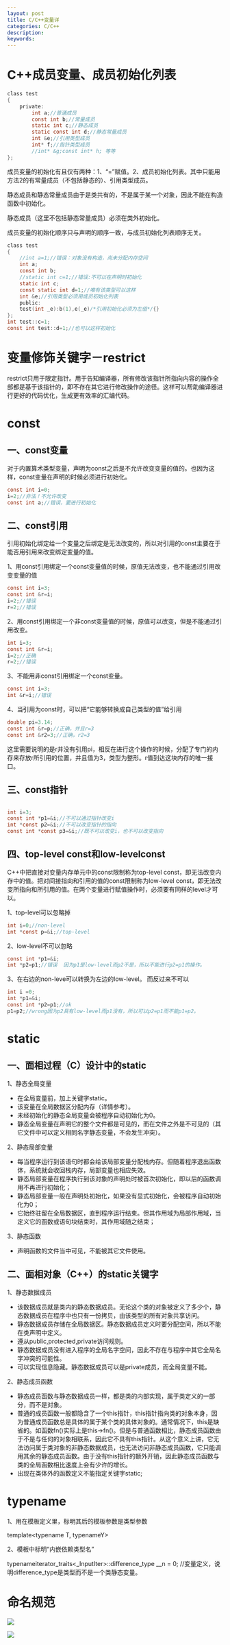 ```yaml
---
layout: post
title: C/C++变量详
categories: C/C++
description: 
keywords: 
---
```




# C++成员变量、成员初始化列表
```c
class test  
{  
    private:  
        int a;//普通成员  
        const int b;//常量成员  
        static int c;//静态成员  
        static const int d;//静态常量成员  
        int &e;//引用类型成员  
        int* f;//指针类型成员
        //int* &g;const int* h; 等等
};
```
成员变量的初始化有且仅有两种：1、“=”赋值。2、成员初始化列表。其中只能用方法2的有常量成员（不包括静态的）、引用类型成员。

静态成员和静态常量成员由于是类共有的，不是属于某一个对象，因此不能在构造函数中初始化。

静态成员（这里不包括静态常量成员）必须在类外初始化。

成员变量的初始化顺序只与声明的顺序一致，与成员初始化列表顺序无关。

```c
class test  
{  
    //int a=1;//错误：对象没有构造，尚未分配内存空间  
    int a;  
    const int b;  
    //static int c=1;//错误:不可以在声明时初始化  
    static int c;  
    const static int d=1;//唯有该类型可以这样  
    int &e;//引用类型必须用成员初始化列表  
    public:  
    test(int _e):b(1),e(_e)/*引用初始化必须为左值*/{}  
};  
int test::c=1;  
const int test::d=1;//也可以这样初始化 
```



# 变量修饰关键字－restrict

restrict只用于限定指针。用于告知编译器，所有修改该指针所指向内容的操作全部都是基于该指针的，即不存在其它进行修改操作的途径。这样可以帮助编译器进行更好的代码优化，生成更有效率的汇编代码。



# const

## 一、const变量

对于内置算术类型变量，声明为const之后是不允许改变变量的值的。也因为这样，const变量在声明的时候必须进行初始化。
```c
const int i=0;   
i=2;//非法！不允许改变 
const int a;//错误，要进行初始化
```

## 二、const引用

引用初始化绑定给一个变量之后绑定是无法改变的，所以对引用的const主要在于能否用引用来改变绑定变量的值。

1、用const引用绑定一个const变量值的时候，原值无法改变，也不能通过引用改变变量的值
```c
const int i=3;  
const int &r=i;  
i=2;//错误  
r=2;//错误
```


2、用const引用绑定一个非const变量值的时候，原值可以改变，但是不能通过引用改变。
```c
int i=3;  
const int &r=i;  
i=2;//正确  
r=2;//错误  
```

3、不能用非const引用绑定一个const变量。
```c
const int i=3;  
int &r=i;//错误  
```

4、当引用为const时，可以把“它能够转换成自己类型的值”给引用
```c
double pi=3.14;  
const int &r=p;//正确，并且r=3  
const int &r2=3;//正确，r2=3 
```
这里需要说明的是r并没有引用pi，相反在进行这个操作的时候，分配了专门的内存来存放r所引用的位置，并且值为3，类型为整形。r值到达这块内存的唯一接口。

## 三、const指针
```c

int i=3;  
const int *p1=&i;//不可以通过指针改变i  
int *const p2=&i;//不可以改变指针的指向  
const int *const p3=&i;//既不可以改变i，也不可以改变指向 
```

## 四、top-level const和low-levelconst

C++中把直接对变量内存单元中的const限制称为top-level const，即无法改变内存中的值。把对间接指向和引用的值的const限制称为low-level const，即无法改变所指向和所引用的值。在两个变量进行赋值操作时，必须要有同样的level才可以。

1、top-level可以忽略掉
```c
int i=0;//non-level  
int *const p=&i;//top-level  
```

2、low-level不可以忽略  
```c
const int *p1=&i;  
int *p2=p1;//错误  因为p1是low-level而p2不是，所以不能进行p2=p1的操作。
```

3、在右边的non-leve可以转换为左边的low-level。 而反过来不可以
```c
int i =0;
int *p1=&i;  
const int *p2=p1;//ok  
p1=p2;//wrong因为p2具有low-level而p1没有，所以可以p2=p1而不能p1=p2。 
```



# static

## 一、面相过程（C）设计中的static

1、静态全局变量
- 在全局变量前，加上关键字static。
- 该变量在全局数据区分配内存（详情参考）。
- 未经初始化的静态全局变量会被程序自动初始化为0。
- 静态全局变量在声明它的整个文件都是可见的，而在文件之外是不可见的（其它文件中可以定义相同名字静态变量，不会发生冲突）。　

2、静态局部变量
- 每当程序运行到该语句时都会给该局部变量分配栈内存。但随着程序退出函数体，系统就会收回栈内存，局部变量也相应失效。
- 静态局部变量在程序执行到该对象的声明处时被首次初始化，即以后的函数调用不再进行初始化；
- 静态局部变量一般在声明处初始化，如果没有显式初始化，会被程序自动初始化为0；
- 它始终驻留在全局数据区，直到程序运行结束。但其作用域为局部作用域，当定义它的函数或语句块结束时，其作用域随之结束；

3、静态函数
- 声明函数的文件当中可见，不能被其它文件使用。

## 二、面相对象（C++）的static关键字

1、静态数据成员
- 该数据成员就是类内的静态数据成员。无论这个类的对象被定义了多少个，静态数据成员在程序中也只有一份拷贝，由该类型的所有对象共享访问。
- 静态数据成员存储在全局数据区。静态数据成员定义时要分配空间，所以不能在类声明中定义。
- 遵从public,protected,private访问规则。
- 静态数据成员没有进入程序的全局名字空间，因此不存在与程序中其它全局名字冲突的可能性。
- 可以实现信息隐藏。静态数据成员可以是private成员，而全局变量不能。

2、静态成员函数
- 静态成员函数与静态数据成员一样，都是类的内部实现，属于类定义的一部分，而不是对象。
- 普通的成员函数一般都隐含了一个this指针，this指针指向类的对象本身，因为普通成员函数总是具体的属于某个类的具体对象的。通常情况下，this是缺省的。如函数fn()实际上是this->fn()。但是与普通函数相比，静态成员函数由于不是与任何的对象相联系，因此它不具有this指针。从这个意义上讲，它无法访问属于类对象的非静态数据成员，也无法访问非静态成员函数，它只能调用其余的静态成员函数。由于没有this指针的额外开销，因此静态成员函数与类的全局函数相比速度上会有少许的增长。
- 出现在类体外的函数定义不能指定关键字static; 



# typename

1、用在模板定义里，标明其后的模板参数是类型参数

template<typename  T, typenameY>

2、模板中标明“内嵌依赖类型名”

typenameiterator_traits<_InputIter>::difference_type __n = 0;  //变量定义，说明difference_type是类型而不是一个类静态变量。



# 命名规范


![](/images/posts/2015-12-03-c-var.md/1.png)

![](/images/posts/2015-12-03-c-var.md/2.png)





